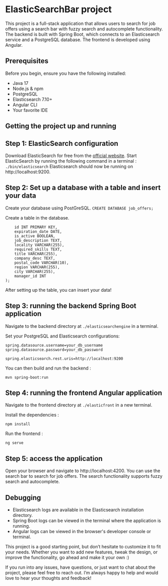 # ElasticSearchBar project

This project is a full-stack application that allows users to search for job offers using a search bar with fuzzy search and autocomplete functionality. The backend is built with Spring Boot, which connects to an Elasticsearch service and a PostgreSQL database. The frontend is developed using Angular.

## Prerequisites
Before you begin, ensure you have the following installed:

- Java 17
- Node.js & npm
- PostgreSQL
- Elasticsearch 7.10+
- Angular CLI
- Your favorite IDE

## Getting the project up and running

## Step 1: ElasticSearch configuration

Download ElasticSearch for free from the [official website](https://www.elastic.co/fr/downloads/past-releases/elasticsearch-7-10-0).
Start ElasticSearch by running the following command in a terminal :
```./bin/elasticsearch```
Elasticsearch should now be running on http://localhost:9200.

## Step 2: Set up a database with a table and insert your data
Create your database using PostGreSQL.
```CREATE DATABASE job_offers;```

Create a table in the database.
``` CREATE TABLE job_offers (
    id INT PRIMARY KEY,
    expiration_date DATE,
    is_active BOOLEAN,
    job_description TEXT,
    locality VARCHAR(255),
    required_skills TEXT,
    title VARCHAR(255),
    company_desc TEXT,
    postal_code VARCHAR(10),
    region VARCHAR(255),
    city VARCHAR(255),
    manager_id INT
);
```
After setting up the table, you can insert your data!

## Step 3: running the backend Spring Boot application
Navigate to the backend directory at ```./elasticsearchengine``` in a terminal.

Set your PostgreSQL and Elasticsearch configurations:
```spring.datasource.url=jdbc:postgresql://localhost:5432/job_search
spring.datasource.username=your_db_username
spring.datasource.password=your_db_password

spring.elasticsearch.rest.uris=http://localhost:9200
```

You can then build and run the backend : 

```mvn clean install
mvn spring-boot:run
```

## Step 4: running the frontend Angular application
Navigate to the frontend directory at ```./elasticfront``` in a new terminal.

Install the dependencies :

```npm install```

Run the frontend : 

```ng serve```

## Step 5: access the application 
Open your browser and navigate to http://localhost:4200. You can use the search bar to search for job offers. The search functionality supports fuzzy search and autocomplete.

## Debugging

- Elasticsearch logs are available in the Elasticsearch installation directory.
- Spring Boot logs can be viewed in the terminal where the application is running.
- Angular logs can be viewed in the browser's developer console or terminal.



This project is a good starting point, but don’t hesitate to customize it to fit your needs. Whether you want to add new features, tweak the design, or improve the functionality, go ahead and make it your own :)

If you run into any issues, have questions, or just want to chat about the project, please feel free to reach out. I’m always happy to help and would love to hear your thoughts and feedback!


